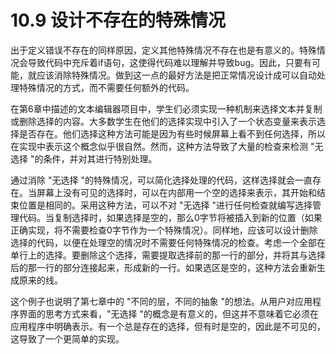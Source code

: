 # 10.9 设计不存在的特殊情况

出于定义错误不存在的同样原因，定义其他特殊情况不存在也是有意义的。特殊情况会导致代码中充斥着if语句，这使得代码难以理解并导致bug。因此，只要有可能，就应该消除特殊情况。做到这一点的最好方法是把正常情况设计成可以自动处理特殊情况的方式，而不需要任何额外的代码。

在第6章中描述的文本编辑器项目中，学生们必须实现一种机制来选择文本并复制或删除选择的内容。大多数学生在他们的选择实现中引入了一个状态变量来表示选择是否存在。他们选择这种方法可能是因为有些时候屏幕上看不到任何选择，所以在实现中表示这个概念似乎很自然。然而，这种方法导致了大量的检查来检测 "无选择 "的条件，并对其进行特别处理。

通过消除 "无选择 "的特殊情况，可以简化选择处理的代码，这样选择就会一直存在。当屏幕上没有可见的选择时，可以在内部用一个空的选择来表示，其开始和结束位置是相同的。采用这种方法，可以不对 "无选择 "进行任何检查就编写选择管理代码。当复制选择时，如果选择是空的，那么0字节将被插入到新的位置（如果正确实现，将不需要检查0字节作为一个特殊情况）。同样地，应该可以设计删除选择的代码，以便在处理空的情况时不需要任何特殊情况的检查。考虑一个全部在单行上的选择。要删除这个选择，需要提取选择前的那一行的部分，并将其与选择后的那一行的部分连接起来，形成新的一行。如果选区是空的，这种方法会重新生成原来的线。

这个例子也说明了第七章中的 "不同的层，不同的抽象 "的想法。从用户对应用程序界面的思考方式来看，"无选择 "的概念是有意义的，但这并不意味着它必须在应用程序中明确表示。有一个总是存在的选择，但有时是空的，因此是不可见的，这导致了一个更简单的实现。&#x20;
